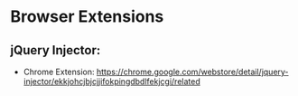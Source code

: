# Browser Extensions 

## jQuery Injector:
- Chrome Extension: https://chrome.google.com/webstore/detail/jquery-injector/ekkjohcjbjcjjifokpingdbdlfekjcgi/related